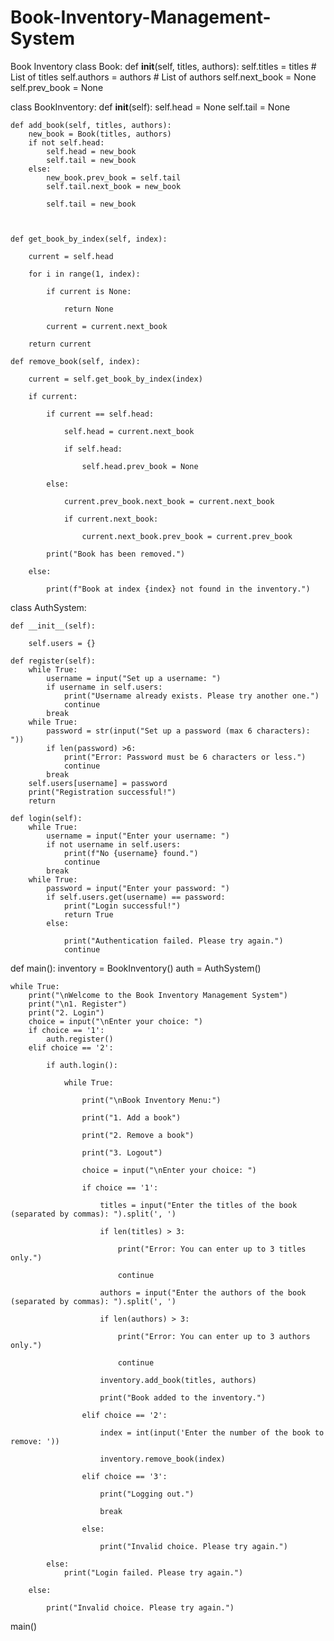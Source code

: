 # Book-Inventory-Management-System
Book Inventory 
class Book:
    def __init__(self, titles, authors):
        self.titles = titles  # List of titles
        self.authors = authors  # List of authors
        self.next_book = None
        self.prev_book = None

class BookInventory:
    def __init__(self):
        self.head = None
        self.tail = None

    def add_book(self, titles, authors):
        new_book = Book(titles, authors)
        if not self.head:
            self.head = new_book
            self.tail = new_book
        else:
            new_book.prev_book = self.tail
            self.tail.next_book = new_book

            self.tail = new_book

 

    def get_book_by_index(self, index):

        current = self.head

        for i in range(1, index):

            if current is None:

                return None

            current = current.next_book

        return current

    def remove_book(self, index):

        current = self.get_book_by_index(index)

        if current:

            if current == self.head:

                self.head = current.next_book

                if self.head:

                    self.head.prev_book = None

            else:

                current.prev_book.next_book = current.next_book

                if current.next_book:

                    current.next_book.prev_book = current.prev_book

            print("Book has been removed.")

        else:

            print(f"Book at index {index} not found in the inventory.")

 
class AuthSystem:

    def __init__(self):

        self.users = {}

    def register(self):
        while True:
            username = input("Set up a username: ")
            if username in self.users:
                print("Username already exists. Please try another one.")
                continue
            break
        while True:
            password = str(input("Set up a password (max 6 characters): "))
            if len(password) >6:
                print("Error: Password must be 6 characters or less.")
                continue
            break
        self.users[username] = password
        print("Registration successful!")
        return

    def login(self):
        while True:
            username = input("Enter your username: ")
            if not username in self.users:
                print(f"No {username} found.")
                continue
            break
        while True:
            password = input("Enter your password: ")
            if self.users.get(username) == password:
                print("Login successful!")
                return True
            else:

                print("Authentication failed. Please try again.")
                continue

def main():
    inventory = BookInventory()
    auth = AuthSystem()

    while True:
        print("\nWelcome to the Book Inventory Management System")
        print("\n1. Register")
        print("2. Login")
        choice = input("\nEnter your choice: ")
        if choice == '1':
            auth.register()
        elif choice == '2':
        
            if auth.login():

                while True:

                    print("\nBook Inventory Menu:")

                    print("1. Add a book")

                    print("2. Remove a book")

                    print("3. Logout")

                    choice = input("\nEnter your choice: ")

                    if choice == '1':

                        titles = input("Enter the titles of the book (separated by commas): ").split(', ')

                        if len(titles) > 3:

                            print("Error: You can enter up to 3 titles only.")

                            continue

                        authors = input("Enter the authors of the book (separated by commas): ").split(', ')

                        if len(authors) > 3:

                            print("Error: You can enter up to 3 authors only.")

                            continue

                        inventory.add_book(titles, authors)

                        print("Book added to the inventory.")

                    elif choice == '2':

                        index = int(input('Enter the number of the book to remove: '))

                        inventory.remove_book(index)

                    elif choice == '3':

                        print("Logging out.")

                        break

                    else:

                        print("Invalid choice. Please try again.")

            else:
                print("Login failed. Please try again.")

        else:

            print("Invalid choice. Please try again.")

 

main()
